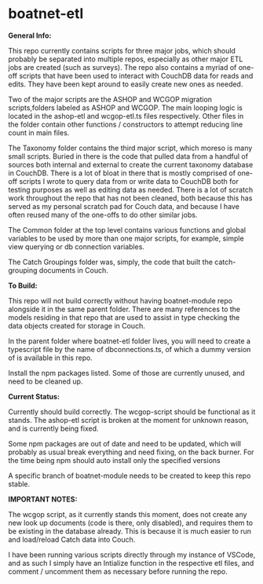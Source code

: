 # boatnet-etl


**General Info:**

This repo currently contains scripts for three major jobs, which should probably be separated into multiple repos, especially as other major ETL jobs are created (such as surveys). The repo also contains a myriad of one-off scripts that have been used to interact with CouchDB data for reads and edits. They have been kept around to easily create new ones as needed.

Two of the major scripts are the ASHOP and WCGOP migration scripts,folders labeled as ASHOP and WCGOP. The main looping logic is located in the ashop-etl and wcgop-etl.ts files respectively. Other files in the folder contain other functions / constructors to attempt reducing line count in main files. 

The Taxonomy folder contains the third major script, which moreso is many small scripts. Buried in there is the code that pulled data from a handful of sources both internal and external to create the current taxonomy database in CouchDB. There is a lot of bloat in there that is mostly comprised of one-off scripts I wrote to query data from or write data to CouchDB both for testing purposes as well as editing data as needed. There is a lot of scratch work throughout the repo that has not been cleaned, both because this has served as my personal scratch pad for Couch data, and because I have often reused many of the one-offs to do other similar jobs.

The Common folder at the top level contains various functions and global variables to be used by more than one major scripts, for example, simple view querying or db connection variables. 

The Catch Groupings folder was, simply, the code that built the catch-grouping documents in Couch. 



**To Build:**

This repo will not build correctly without having boatnet-module repo alongside it in the same parent folder. There are many references to the models residing in that repo that are used to assist in type checking the data objects created for storage in Couch. 

In the parent folder where boatnet-etl folder lives, you will need to create a typescript file by the name of dbconnections.ts, of which a dummy version of is available in this repo. 

Install the npm packages listed. Some of those are currently unused, and need to be cleaned up. 



**Current Status:**

Currently should build correctly. The wcgop-script should be functional as it stands. The ashop-etl script is broken at the moment for unknown reason, and is currently being fixed. 

Some npm packages are out of date and need to be updated, which will probably as usual break everything and need fixing, on the back burner. For the time being npm should auto install only the specified versions

A specific branch of boatnet-module needs to be created to keep this repo stable. 



**IMPORTANT NOTES:**

The wcgop script, as it currently stands this moment, does not create any new look up documents (code is there, only disabled), and requires them to be existing in the database already. This is because it is much easier to run and load/reload Catch data into Couch. 

I have been running various scripts directly through my instance of VSCode, and as such I simply have an Intialize function in the respective etl files, and comment / uncomment them as necessary before running the repo. 